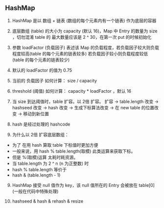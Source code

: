 ## HashMap

1. HashMap 是以 数组 + 链表 (数组的每个元素内有一个链表) 作为底层的容器

2. 底层数组 (table) 的大小为 capacity (默认 16)，Map 中 Entry 的数量为 size ，切勿混淆
	table 的 最大数量应该是 2 ^ 30，在第一次 put 的时候初始化

3. 参数 loadFactor (负载因子) 表述该 Map 的负载程度，若负载因子较大则负载程度较高(table 的每个元素的链表较多)
	若负载因子较小则负载程度较低(table 的每个元素的链表较少)

4. 默认的 loadFactor 的值为 0.75

5. 当前的 负载因子 如何计算： size / capacity

5. threshold (阈值) 如何计算： capacity * loadFactor ，默认 16

6. 当 size 到达阈值时，table 扩容。以 2倍 扩容。
	扩容 -> table.length 改变 -> hashseed 改变 -> hash 改变 -> 生成下标算法改变 -> 在 new table 的位置改变 -> 移动到新位置

7. hash 是经过处理的 hashcode

8. 为什么以 2倍 扩容底层数组：
- 为了 在用 hash 算取 table 下标值时更加方便
- 一般来说，用 hash % table.length(取模) 此类运算来获取下标。
- 但是 %(取模)运算 太耗时耗资源。
- 当 table.length 为 2 ^ n (n 为正整数) 时
- hash % table.length 等价于 
- hash & (table.length - 1)

9. HashMap 接受 null 值作为 key，该 null 值所在的 Entry 会被放在 table[0] (一般在代码中特殊处理)

0. hashseed & hash & rehash & resize


